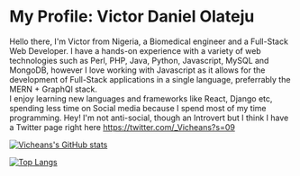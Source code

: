 # My Profile: Victor Daniel Olateju

Hello there, I'm Victor from Nigeria, a Biomedical engineer and a Full-Stack Web Developer. I have a hands-on experience with a variety of web technologies such as Perl, PHP, Java, Python, Javascript, MySQL and MongoDB, however I love working with Javascript as it allows for the development of Full-Stack applications in a single language, preferrably the MERN + GraphQl stack.   
I enjoy learning new languages and frameworks like React, Django etc, spending less time on Social media because I spend most of my time programming. Hey! I'm not anti-social, though an Introvert but I think I have a Twitter page right here https://twitter.com/_Vicheans?s=09 

[![Vicheans's GitHub stats](https://github-readme-stats.vercel.app/api?username=Vicheans)](https://github.com/Vicheans)



[![Top Langs](https://github-readme-stats.vercel.app/api/top-langs/?username=Vicheans&layout=compact)](https://github.com/Vicheans)

